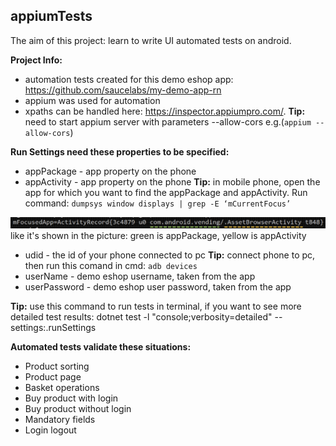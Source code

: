 ## appiumTests
The aim of this project: learn to write UI automated tests on android. 

**Project Info:**
- automation tests created for this demo eshop app: https://github.com/saucelabs/my-demo-app-rn
- appium was used for automation
- xpaths can be handled here: https://inspector.appiumpro.com/. **Tip:** need to start appium server with parameters --allow-cors e.g.(`appium --allow-cors`)

**Run Settings need these properties to be specified:**
- appPackage - app property on the phone
- appActivity - app property on the phone
**Tip:** in mobile phone, open the app for which you want to find the appPackage and appActivity. Run command: `dumpsys window displays | grep -E ‘mCurrentFocus’`

![alt text](image.png)
like it's shown in the picture: green is appPackage, yellow is appActivity

- udid - the id of your phone connected to pc **Tip:** connect phone to pc, then run this comand in cmd: `adb devices`
- userName - demo eshop username, taken from the app
- userPassword - demo eshop user password, taken from the app

**Tip:** use this command to run tests in terminal, if you want to see more detailed test results: dotnet test -l "console;verbosity=detailed" --settings:.runSettings

**Automated tests validate these situations:**
- Product sorting
- Product page
- Basket operations
- Buy product with login
- Buy product without login
- Mandatory fields
- Login logout



  
